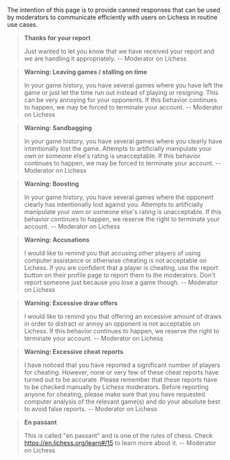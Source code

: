 The intention of this page is to provide canned responses that can be used by moderators to communicate efficiently with users on Lichess in routine use cases.

> **Thanks for your report**
>
> Just wanted to let you know that we have received your report and we are handling it appropriately. -- Moderator on Lichess

> **Warning: Leaving games / stalling on time**
>
> In your game history, you have several games where you have left the game or just let the time run out instead of playing or resigning. This can be very annoying for your opponents. If this behavior continues to happen, we may be forced to terminate your account. -- Moderator on Lichess

> **Warning: Sandbagging**
> 
> In your game history, you have several games where you clearly have intentionally lost the game. Attempts to artificially manipulate your own or someone else's rating is unacceptable. If this behavior continues to happen, we may be forced to terminate your account. -- Moderator on Lichess

> **Warning: Boosting**
> 
> In your game history, you have several games where the opponent clearly has intentionally lost against you. Attempts to artificially manipulate your own or someone else's rating is unacceptable. If this behavior continues to happen, we reserve the right to terminate your account. -- Moderator on Lichess

> **Warning: Accusations**
>
> I would like to remind you that accusing other players of using computer assistance or otherwise cheating is not acceptable on Lichess. If you are confident that a player is cheating, use the report button on their profile page to report them to the moderators. Don't report someone just because you lose a game though. -- Moderator on Lichess

> **Warning: Excessive draw offers**
>
> I would like to remind you that offering an excessive amount of draws in order to distract or annoy an opponent is not acceptable on Lichess. If this behavior continues to happen, we reserve the right to terminate your account. -- Moderator on Lichess

> **Warning: Excessive cheat reports**
> 
> I have noticed that you have reported a significant number of players for cheating. However, none or very few of these cheat reports have turned out to be accurate. Please remember that these reports have to be checked manually by Lichess moderators. Before reporting anyone for cheating, please make sure that you have requested computer analysis of the relevant game(s) and do your absolute best to avoid false reports. -- Moderator on Lichess

> **En passant**
>
> This is called "en passant" and is one of the rules of chess. Check https://en.lichess.org/learn#/15 to learn more about it. -- Moderator on Lichess